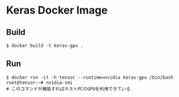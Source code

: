 # Keras Docker Image

## Build

```
$ docker build -t keras-gpu .
```


## Run

```
$ docker run -it -h tensor --runtime=nvidia keras-gpu /bin/bash 
root@tensor:~# nvidia-smi
# このコマンドが機能すればホストPCのGPUを利用できている
```
